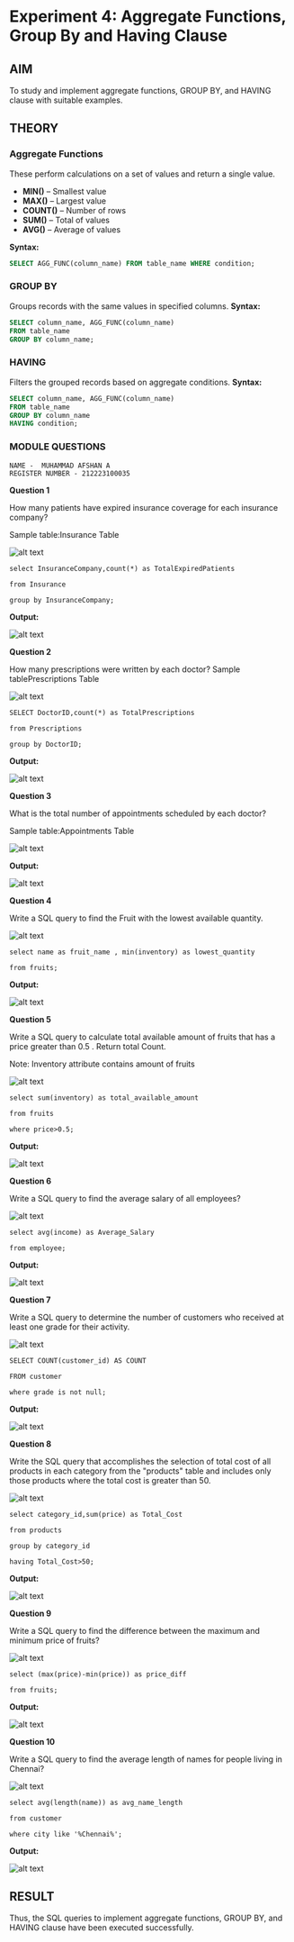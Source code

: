 # Experiment 4: Aggregate Functions, Group By and Having Clause

## AIM
To study and implement aggregate functions, GROUP BY, and HAVING clause with suitable examples.

## THEORY

### Aggregate Functions
These perform calculations on a set of values and return a single value.

- **MIN()** – Smallest value  
- **MAX()** – Largest value  
- **COUNT()** – Number of rows  
- **SUM()** – Total of values  
- **AVG()** – Average of values

**Syntax:**
```sql
SELECT AGG_FUNC(column_name) FROM table_name WHERE condition;
```
### GROUP BY
Groups records with the same values in specified columns.
**Syntax:**
```sql
SELECT column_name, AGG_FUNC(column_name)
FROM table_name
GROUP BY column_name;
```
### HAVING
Filters the grouped records based on aggregate conditions.
**Syntax:**
```sql
SELECT column_name, AGG_FUNC(column_name)
FROM table_name
GROUP BY column_name
HAVING condition;
```

### MODULE QUESTIONS
```
NAME -  MUHAMMAD AFSHAN A
REGISTER NUMBER - 212223100035
```

**Question 1**

How many patients have expired insurance coverage for each insurance company?

Sample table:Insurance Table

![alt text](image.png)

```
select InsuranceCompany,count(*) as TotalExpiredPatients

from Insurance

group by InsuranceCompany;

```

**Output:**

![alt text](image-1.png)

**Question 2**

How many prescriptions were written by each doctor? Sample tablePrescriptions Table

![alt text](image-2.png)

```
SELECT DoctorID,count(*) as TotalPrescriptions

from Prescriptions

group by DoctorID;
```

**Output:**

![alt text](image-3.png)

**Question 3**

What is the total number of appointments scheduled by each doctor?

Sample table:Appointments Table

![alt text](image-4.png)

**Output:**

![alt text](image-5.png)

**Question 4**

Write a SQL query to find the Fruit with the lowest available quantity.

![alt text](image-6.png)

```
select name as fruit_name , min(inventory) as lowest_quantity

from fruits;
```

**Output:**

![alt text](image-7.png)

**Question 5**

Write a SQL query to calculate total available amount of fruits that has a price greater than 0.5 . Return total Count.

Note: Inventory attribute contains amount of fruits

![alt text](image-8.png)

```
select sum(inventory) as total_available_amount

from fruits

where price>0.5;
```

**Output:**

![alt text](image-9.png)

**Question 6**

Write a SQL query to find the average salary of all employees?

![alt text](image-10.png)

```
select avg(income) as Average_Salary

from employee;
```

**Output:**

![alt text](image-11.png)

**Question 7**

Write a SQL query to determine the number of customers who received at least one grade for their activity.

![alt text](image-12.png)

```
SELECT COUNT(customer_id) AS COUNT

FROM customer

where grade is not null;
```

**Output:**

![alt text](image-13.png)

**Question 8**

Write the SQL query that accomplishes the selection of total cost of all products in each category from the "products" table and includes only those products where the total cost is greater than 50.

![alt text](image-14.png)

```
select category_id,sum(price) as Total_Cost

from products

group by category_id

having Total_Cost>50;

```

**Output:**

![alt text](image-15.png)

**Question 9**

Write a SQL query to find the difference between the maximum and minimum price of fruits?

![alt text](image-16.png)

```
select (max(price)-min(price)) as price_diff

from fruits;
```

**Output:**

![alt text](image-17.png)

**Question 10**

Write a SQL query to find the average length of names for people living in Chennai?

![alt text](image-18.png)

```
select avg(length(name)) as avg_name_length

from customer

where city like '%Chennai%';

```

**Output:**

![alt text](image-19.png)

## RESULT
Thus, the SQL queries to implement aggregate functions, GROUP BY, and HAVING clause have been executed successfully.
